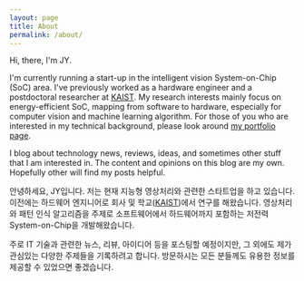 ```yaml
---
layout: page
title: About
permalink: /about/
---
```


Hi, there, I'm JY.

I'm currently running a start-up in the intelligent vision System-on-Chip
(SoC) area. I've previously worked as a hardware engineer and a postdoctoral
researcher at [KAIST]. My research interests mainly focus on energy-efficient
SoC, mapping from software to hardware, especially for computer vision and
machine learning algorithm. For those of you who are interested in my technical background, please look around [my portfolio page].

I blog about technology news, reviews, ideas, and sometimes other stuff that I am interested in. The content and opinions on this blog are my own. Hopefully other will find my posts helpful.

안녕하세요, JY입니다. 저는 현재 지능형 영상처리와 관련한 스타트업을 하고 있습니다. 이전에는
하드웨어 엔지니어로 회사 및 학교([KAIST])에서 연구를 해왔습니다. 영상처리와 패턴 인식 알고리즘을
주제로 소프트웨어에서 하드웨어까지 포함하는 저전력 System-on-Chip을 개발해왔습니다.

주로 IT 기술과 관련한 뉴스, 리뷰, 아이디어 등을 포스팅할 예정이지만, 그 외에도 제가 관심있는 다양한 주제들을 기록하려고 합니다. 방문하시는 모든 분들께도 유용한 정보를 제공할 수 있었으면 좋겠습니다.

[KAIST]: http://www.kaist.edu
[my portfolio page]: http://www.jyp.me
